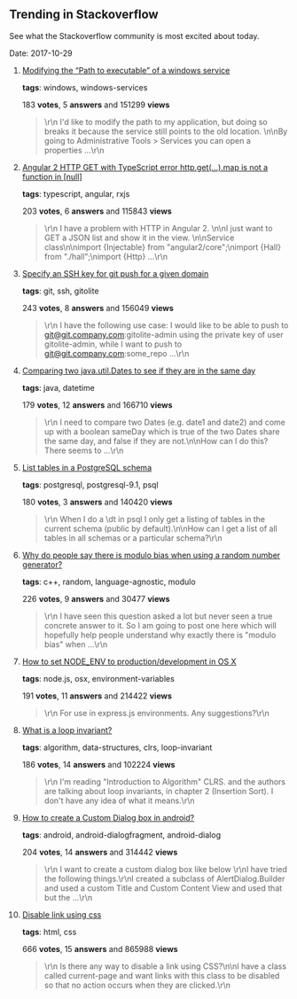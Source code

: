 ## Trending in Stackoverflow

See what the Stackoverflow community is most excited about today.

Date: 2017-10-29


1. [Modifying the “Path to executable” of a windows service](https://stackoverflow.com/questions/7190480/modifying-the-path-to-executable-of-a-windows-service)

    **tags**: windows, windows-services
            
    183 **votes**, 5 **answers** and 151299 **views**

    > \r\n            I'd like to modify the path to my application, but doing so breaks it because the service still points to the old location. \n\nBy going to Administrative Tools > Services you can open a properties ...\r\n        

    
2. [Angular 2 HTTP GET with TypeScript error http.get(…).map is not a function in [null]](https://stackoverflow.com/questions/34515173/angular-2-http-get-with-typescript-error-http-get-map-is-not-a-function-in)

    **tags**: typescript, angular, rxjs
            
    203 **votes**, 6 **answers** and 115843 **views**

    > \r\n            I have a problem with HTTP in Angular 2. \n\nI just want to GET a JSON list and show it in the view. \n\nService class\n\nimport {Injectable} from "angular2/core";\nimport {Hall} from "./hall";\nimport {Http} ...\r\n        

    
3. [Specify an SSH key for git push for a given domain](https://stackoverflow.com/questions/7927750/specify-an-ssh-key-for-git-push-for-a-given-domain)

    **tags**: git, ssh, gitolite
            
    243 **votes**, 8 **answers** and 156049 **views**

    > \r\n            I have the following use case: I would like to be able to push to git@git.company.com:gitolite-admin using the private key of user gitolite-admin, while I want to push to git@git.company.com:some_repo ...\r\n        

    
4. [Comparing two java.util.Dates to see if they are in the same day](https://stackoverflow.com/questions/2517709/comparing-two-java-util-dates-to-see-if-they-are-in-the-same-day)

    **tags**: java, datetime
            
    179 **votes**, 12 **answers** and 166710 **views**

    > \r\n            I need to compare two Dates (e.g. date1 and date2) and come up with a boolean sameDay which is true of the two Dates share the same day, and false if they are not.\n\nHow can I do this? There seems to ...\r\n        

    
5. [List tables in a PostgreSQL schema](https://stackoverflow.com/questions/15644152/list-tables-in-a-postgresql-schema)

    **tags**: postgresql, postgresql-9.1, psql
            
    180 **votes**, 3 **answers** and 140420 **views**

    > \r\n            When I do a \dt in psql I only get a listing of tables in the current schema (public by default).\n\nHow can I get a list of all tables in all schemas or a particular schema?\r\n        

    
6. [Why do people say there is modulo bias when using a random number generator?](https://stackoverflow.com/questions/10984974/why-do-people-say-there-is-modulo-bias-when-using-a-random-number-generator)

    **tags**: c++, random, language-agnostic, modulo
            
    226 **votes**, 9 **answers** and 30477 **views**

    > \r\n            I have seen this question asked a lot but never seen a true concrete answer to it. So I am going to post one here which will hopefully help people understand why exactly there is "modulo bias" when ...\r\n        

    
7. [How to set NODE_ENV to production/development in OS X](https://stackoverflow.com/questions/9198310/how-to-set-node-env-to-production-development-in-os-x)

    **tags**: node.js, osx, environment-variables
            
    191 **votes**, 11 **answers** and 214422 **views**

    > \r\n            For use in express.js environments. Any suggestions?\r\n        

    
8. [What is a loop invariant?](https://stackoverflow.com/questions/3221577/what-is-a-loop-invariant)

    **tags**: algorithm, data-structures, clrs, loop-invariant
            
    186 **votes**, 14 **answers** and 102224 **views**

    > \r\n            I'm reading "Introduction to Algorithm" CLRS. and the authors are talking about loop invariants, in chapter 2 (Insertion Sort). I don't have any idea of what it means.\r\n        

    
9. [How to create a Custom Dialog box in android?](https://stackoverflow.com/questions/13341560/how-to-create-a-custom-dialog-box-in-android)

    **tags**: android, android-dialogfragment, android-dialog
            
    204 **votes**, 14 **answers** and 314442 **views**

    > \r\n            I want to create a custom dialog box like below \r\nI have tried the following things.\r\nI created a subclass of AlertDialog.Builder and used a custom Title and Custom Content View and used that but the ...\r\n        

    
10. [Disable link using css](https://stackoverflow.com/questions/2091168/disable-link-using-css)

    **tags**: html, css
            
    666 **votes**, 15 **answers** and 865988 **views**

    > \r\n            Is there any way to disable a link using CSS?\n\nI have a class called current-page and want links with this class to be disabled so that no action occurs when they are clicked.\r\n        

    